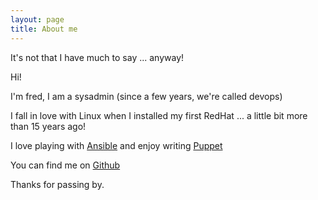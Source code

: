```yaml
---
layout: page
title: About me 
---
```


It's not that I have much to say ... anyway!

Hi!

I'm fred, I am a sysadmin (since a few years, we're called devops)

I fall in love with Linux when I installed my first RedHat ... a little bit more than 15 years ago!

I love playing with [Ansible](http://ansible.com) and enjoy writing [Puppet](htp://puppetlabs.com)

You can find me on [Github](http://github.com/00ps)

Thanks for passing by.
